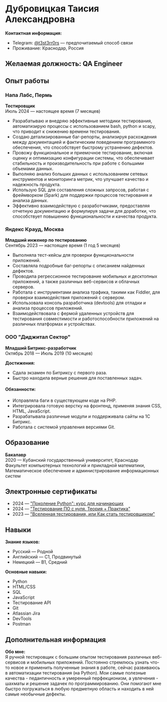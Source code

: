 # Дубровицкая Таисия Александровна

**Контактная информация:**

- Telegram: [@t3st3rr0rs](https://t.me/t3st3rr0rs) — предпочитаемый способ связи
- Проживание: Краснодар, Россия

## Желаемая должность: **QA Engineer**

## Опыт работы

### Напа Лабс, Пермь

**Тестировщик**  
Июль 2024 — настоящее время (7 месяцев)

- Разрабатываю и внедряю эффективные методики тестирования, автоматизирую процессы с использованием bash, python и scapy, что приводит к снижению времени тестирования.
- Создаю детализированные баг-репорты, анализируя расхождения между документацией и фактическим поведением программного обеспечения, что способствует быстрому устранению дефектов.
- Провожу функциональное и приемочное тестирование, включая оценку и оптимизацию конфигурации системы, что обеспечивает стабильность и производительность при работе с большими объемами данных.
- Выполняю анализ больших данных с использованием сетевых инструментов и мониторинга метрик, что улучшает качество и надежность продукта.
- Использую SQL для составления сложных запросов, работая с фреймворком (Spark) для поддержки процессов тестирования и анализа данных.
- Эффективно взаимодействую с разработчиками, предоставляя отчетную документацию и формулируя задачи для доработки, что способствует повышению функциональности и качества продукта.

### Яндекс Крауд, Москва
**Младший инженер по тестированию**  
Сентябрь 2023 — настоящее время (1 год 5 месяцев)

- Выполняла тест-кейсы для проверки функциональности приложений.
- Составляла подробные баг-репорты с описанием найденных дефектов.
- Проводила регрессионное тестирование мобильных и десктопных приложений, а также различных веб-сервисов и облачных серверов.
- Работала с инструментами анализа трафика, такими как Fiddler, для проверки взаимодействия приложений с сервером.
- Использовала консоль разработчика (devtools) для отладки и анализа процессов приложений.
- Взаимодействовала с фермой удаленных устройств для тестирования совместимости и работоспособности приложений на различных платформах и устройствах.

### ООО "Диджитал Сектор"
**Младший Битрикс-разработчик**  
Октябрь 2018 — Июль 2019 (10 месяцев)

**Достижения:**
- Сдала экзамен по Битриксу с первого раза.
- Быстро находила верные решения для поставленных задач.


#### Обязанности:
- Исправляла баги в существующем коде на PHP.
- Интегрировала готовую верстку на фронтенд, применяя знания CSS, HTML, JavaScript.
- Разрабатывала различные модули и поддерживала сайты на 1С Битрикс.
- Работала с системой управления версиями Git.

## Образование

**Бакалавр**  
2020 — Кубанский государственный университет, Краснодар  
Факультет компьютерных технологий и прикладной математики,  
Математическое обеспечение и администрирование информационных систем

## Электронные сертификаты

- 2024 — ["Поколение Python": курс для начинающих](https://stepik.org/cert/2372347)
- 2024 — ["Тестирование ПО с нуля. Теория + Практика"](https://stepik.org/cert/2398153)
- 2023 — ["Вселенная тестирования, или Как стать тестировщиком"](https://stepik.org/cert/2173485)

## Навыки

**Знание языков:**
- Русский — Родной
- Английский — C1, Продвинутый
- Немецкий — B1, Средний

**Основные навыки:**
- Python
- HTML/CSS
- SQL
- JavaScript
- Тестирование API
- Git
- Atlassian Jira
- DevTools
- Postman

## Дополнительная информация

**Обо мне:**  
Я ручной тестировщик с большим опытом тестирования различных веб-сервисов и мобильных приложений. 
Постоянно стремлюсь узнать что-то новое и применить полученные знания в работе, сейчас развиваюсь в автоматизации тестирования (на Python). 
Мои самые полезные качества - педантичность и умеренный перфекционизм, а увлечения - шахматы и решение задачек по программированию. 
Они помогают мне быстро погружаться в любую предметную область и находить в ней самые необычные дефекты.
